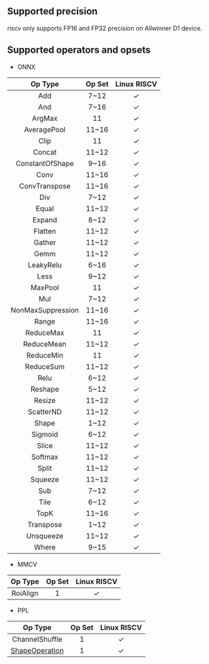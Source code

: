 ## Supported precision

riscv only supports FP16 and FP32 precision on Allwinner D1 device.

## Supported operators and opsets

* ONNX

| Op Type            | Op Set | Linux RISCV |
|:------------------:|:------:|:-----------:|
| Add                | 7~12   | &check;     |
| And                | 7~16   | &check;     |
| ArgMax             | 11     | &check;     |
| AveragePool        | 11~16  | &check;     |
| Clip               | 11     | &check;     |
| Concat             | 11~12  | &check;     |
| ConstantOfShape    | 9~16   | &check;     |
| Conv               | 11~16  | &check;     |
| ConvTranspose      | 11~16  | &check;     |
| Div                | 7~12   | &check;     |
| Equal              | 11~12  | &check;     |
| Expand             | 8~12   | &check;     |
| Flatten            | 11~12  | &check;     |
| Gather             | 11~12  | &check;     |
| Gemm               | 11~12  | &check;     |
| LeakyRelu          | 6~16   | &check;     |
| Less               | 9~12   | &check;     |
| MaxPool            | 11     | &check;     |
| Mul                | 7~12   | &check;     |
| NonMaxSuppression  | 11~16  | &check;     |
| Range              | 11~16  | &check;     |
| ReduceMax          | 11     | &check;     |
| ReduceMean         | 11~12  | &check;     |
| ReduceMin          | 11     | &check;     |
| ReduceSum          | 11~12  | &check;     |
| Relu               | 6~12   | &check;     |
| Reshape            | 5~12   | &check;     |
| Resize             | 11~12  | &check;     |
| ScatterND          | 11~12  | &check;     |
| Shape              | 1~12   | &check;     |
| Sigmoid            | 6~12   | &check;     |
| Slice              | 11~12  | &check;     |
| Softmax            | 11~12  | &check;     |
| Split              | 11~12  | &check;     |
| Squeeze            | 11~12  | &check;     |
| Sub                | 7~12   | &check;     |
| Tile               | 6~12   | &check;     |
| TopK               | 11~16  | &check;     |
| Transpose          | 1~12   | &check;     |
| Unsqueeze          | 11~12  | &check;     |
| Where              | 9~15   | &check;     |

* MMCV

| Op Type           | Op Set | Linux RISCV  |
|:-----------------:|:------:|:------------:|
| RoiAlign          | 1      | &check;      |

* PPL

| Op Type                              | Op Set | Linux RISCV |
|:------------------------------------:|:------:|:-----------:|
| ChannelShuffle                       | 1      | &check;     |
| [ShapeOperation](shape_operation.md) | 1      | &check;     |

